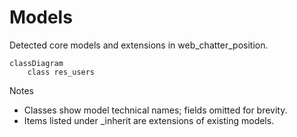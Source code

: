 # Models

Detected core models and extensions in web_chatter_position.

```mermaid
classDiagram
    class res_users
```

Notes
- Classes show model technical names; fields omitted for brevity.
- Items listed under _inherit are extensions of existing models.
